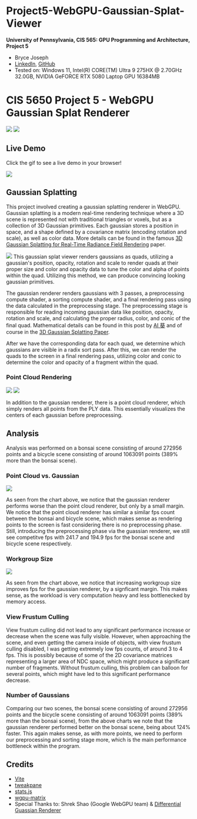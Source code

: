 # Project5-WebGPU-Gaussian-Splat-Viewer

**University of Pennsylvania, CIS 565: GPU Programming and Architecture, Project 5**

- Bryce Joseph
- [LinkedIn](https://www.linkedin.com/in/brycejoseph/), [GitHub](https://github.com/brycej217)
- Tested on: Windows 11, Intel(R) CORE(TM) Ultra 9 275HX @ 2.70GHz 32.0GB, NVIDIA GeFORCE RTX 5080 Laptop GPU 16384MB

# CIS 5650 Project 5 - WebGPU Gaussian Splat Renderer

![](images/bonsaigauss.png)
![](images/bikegauss.png)

## Live Demo

Click the gif to see a live demo in your browser!

[![](images/video.gif)](http://brycej217.github.io/Project5-WebGPU-Gaussian-Splat-Viewer)

## Gaussian Splatting

This project involved creating a gaussian splatting renderer in WebGPU. Gaussian splatting is a modern real-time rendering technique where a 3D scene is represented not with traditional triangles or voxels, but as a collection of 3D Gaussian primitives. Each gaussian stores a position in space, and a shape defined by a covariance matrix (encoding rotation and scale), as well as color data. More details can be found in the famous [3D Gaussian Splatting
for Real-Time Radiance Field Rendering](https://repo-sam.inria.fr/fungraph/3d-gaussian-splatting/) paper.

![](images/quad_color.png)
This gaussian splat viewer renders gaussians as quads, utilizing a gaussian's position, opacity, rotation and scale to render quads at their proper size and color and opacity data to tune the color and alpha of points within the quad. Utilizing this method, we can produce convincing looking gaussian primitives.

The gaussian renderer renders gaussians with 3 passes, a preprocessing compute shader, a sorting compute shader, and a final rendering pass using the data calculated in the preprocessing stage. The preprocessing stage is responsible for reading incoming gaussian data like position, opacity, rotation and scale, and calculating the proper radius, color, and conic of the final quad. Mathematical details can be found in this post by [
AI 葵](https://github.com/kwea123/gaussian_splatting_notes) and of course in the [3D Gaussian Splatting Paper](https://repo-sam.inria.fr/fungraph/3d-gaussian-splatting/).

After we have the corresponding data for each quad, we determine which gaussians are visible in a radix sort pass. After this, we can render the quads to the screen in a final rendering pass, utilizing color and conic to determine the color and opacity of a fragment within the quad.

### Point Cloud Rendering

![](images/bikepoint.png)
![](images/bonsaipoint.png)

In addition to the gaussian renderer, there is a point cloud renderer, which simply renders all points from the PLY data. This essentially visualizes the centers of each gaussian before preprocessing.

## Analysis

Analysis was performed on a bonsai scene consisting of around 272956 points and a bicycle scene consisting of around 1063091 points (389% more than the bonsai scene).

### Point Cloud vs. Gaussian

![](images/pvg.png)

As seen from the chart above, we notice that the gaussian renderer performs worse than the point cloud renderer, but only by a small margin. We notice that the point cloud renderer has similar a similar fps count between the bonsai and bicycle scene, which makes sense as rendering points to the screen is fast considering there is no preprocessing phase. Still, introducing the preprocessing phase via the guassian renderer, we still see competitve fps with 241.7 and 194.9 fps for the bonsai scene and bicycle scene respectively.

### Workgroup Size

![](images/workgroup.png)

As seen from the chart above, we notice that increasing workgroup size improves fps for the gaussian renderer, by a signficant margin. This makes sense, as the workload is very computation heavy and less bottlenecked by memory access.

### View Frustum Culling

View frustum culling did not lead to any significant performance increase or decrease when the scene was fully visible. However, when approaching the scene, and even getting the camera inside of objects, with view frustum culling disabled, I was getting extremely low fps counts, of around 3 to 4 fps. This is possibly because of some of the 2D covariance matrices representing a larger area of NDC space, which might produce a significant number of fragments. Without frustum culling, this problem can balloon for several points, which might have led to this significant performance decrease.

### Number of Gaussians

Comparing our two scenes, the bonsai scene consisting of around 272956 points and the bicycle scene consisting of around 1063091 points (389% more than the bonsai scene), from the above charts we note that the gaussian renderer performed better on the bonsai scene, being about 124% faster. This again makes sense, as with more points, we need to perform our preprocessing and sorting stage more, which is the main performance bottleneck within the program.

## Credits

- [Vite](https://vitejs.dev/)
- [tweakpane](https://tweakpane.github.io/docs//v3/monitor-bindings/)
- [stats.js](https://github.com/mrdoob/stats.js)
- [wgpu-matrix](https://github.com/greggman/wgpu-matrix)
- Special Thanks to: Shrek Shao (Google WebGPU team) & [Differential Guassian Renderer](https://github.com/graphdeco-inria/diff-gaussian-rasterization)

